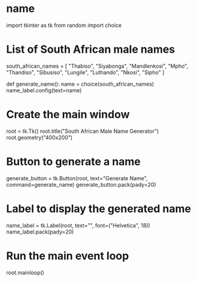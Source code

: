 # name
import tkinter as tk
from random import choice

# List of South African male names
south_african_names = [
    "Thabiso", "Siyabonga", "Mandlenkosi", "Mpho", "Thandiso",
    "Sibusiso", "Lungile", "Luthando", "Nkosi", "Sipho"
]

def generate_name():
    name = choice(south_african_names)
    name_label.config(text=name)

# Create the main window
root = tk.Tk()
root.title("South African Male Name Generator")
root.geometry("400x200")

# Button to generate a name
generate_button = tk.Button(root, text="Generate Name", command=generate_name)
generate_button.pack(pady=20)

# Label to display the generated name
name_label = tk.Label(root, text="", font=("Helvetica", 18))
name_label.pack(pady=20)

# Run the main event loop
root.mainloop()
